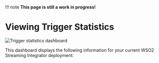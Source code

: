 !!! note
    **This page is still a work in progress!**
    
# Viewing Trigger Statistics

![Trigger statistics dashboard](../images/streaming-integrator-grafana-dashboard/trigger_statistics_dashboard.png)

This dashboard displays the following information for your current WSO2 Streaming Integrator deployment: